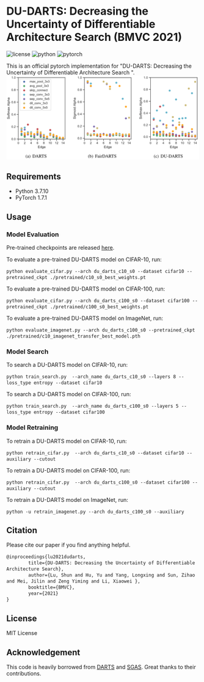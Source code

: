 # DU-DARTS: Decreasing the Uncertainty of Differentiable Architecture Search (BMVC 2021)
![license](https://img.shields.io/badge/License-MIT-brightgreen)
![python](https://img.shields.io/badge/Python-3.7-blue)
![pytorch](https://img.shields.io/badge/PyTorch-1.7-orange)

This is an official pytorch implementation for "DU-DARTS: Decreasing the Uncertainty of Differentiable Architecture Search
". 
![du-darts](figure/du-darts_arch_params.png)

## Requirements
* Python 3.7.10
* PyTorch 1.7.1


## Usage

### Model Evaluation
Pre-trained checkpoints are released [here]().

To evaluate a pre-trained DU-DARTS model on CIFAR-10, run:
```shell
python evaluate_cifar.py --arch du_darts_c10_s0 --dataset cifar10 --pretrained_ckpt ./pretrained/c10_s0_best_weights.pt
```

To evaluate a pre-trained DU-DARTS model on CIFAR-100, run:
```shell
python evaluate_cifar.py --arch du_darts_c100_s0 --dataset cifar100 --pretrained_ckpt ./pretrained/c100_s0_best_weights.pt
```

To evaluate a pre-trained DU-DARTS model on ImageNet, run:
```shell
python evaluate_imagenet.py --arch du_darts_c100_s0 --pretrained_ckpt ./pretrained/c10_imagenet_transfer_best_model.pth
```

### Model Search
To search a DU-DARTS model on CIFAR-10, run:
```shell
python train_search.py  --arch_name du_darts_c10_s0 --layers 8 --loss_type entropy --dataset cifar10
```

To search a DU-DARTS model on CIFAR-100, run:
```shell
python train_search.py  --arch_name du_darts_c100_s0 --layers 5 --loss_type entropy --dataset cifar100
```

### Model Retraining
To retrain a DU-DARTS model on CIFAR-10, run:
```shell
python retrain_cifar.py  --arch du_darts_c10_s0 --dataset cifar10 --auxiliary --cutout
```

To retrain a DU-DARTS model on CIFAR-100, run:
```shell
python retrain_cifar.py  --arch du_darts_c100_s0 --dataset cifar100 --auxiliary --cutout
```

To retrain a DU-DARTS model on ImageNet, run:
```shell
python -u retrain_imagenet.py --arch du_darts_c100_s0 --auxiliary
```

## Citation
Please cite our paper if you find anything helpful.
```
@inproceedings{lu2021dudarts,
        title={DU-DARTS: Decreasing the Uncertainty of Differentiable Architecture Search},
        author={Lu, Shun and Hu, Yu and Yang, Longxing and Sun, Zihao and Mei, Jilin and Zeng Yiming and Li, Xiaowei },
        booktitle={BMVC},
        year={2021}
}
```


## License
MIT License

## Acknowledgement
This code is heavily borrowed from [DARTS](https://github.com/quark0/darts) and [SGAS](https://github.com/lightaime/sgas). Great thanks to their contributions.
